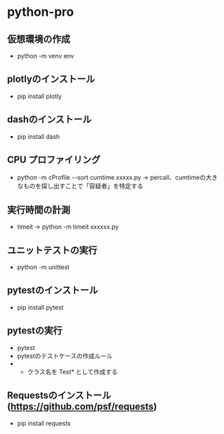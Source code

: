 # python-pro

## 仮想環境の作成
 * python -m venv env

## plotlyのインストール
 * pip install plotly

## dashのインストール
 * pip install dash

## CPU プロファイリング
 * python -m cProfile --sort cumtime xxxxx.py
 → percall、cumtimeの大きなものを探し出すことで「容疑者」を特定する

## 実行時間の計測
 * timeit → python -m timeit xxxxxx.py

## ユニットテストの実行
 * python -m unittest

## pytestのインストール
 * pip install pytest

## pytestの実行
 * pytest
 * pytestのテストケースの作成ルール
 * * クラス名を Test* として作成する 

## Requestsのインストール(https://github.com/psf/requests)
  * pip install requests
